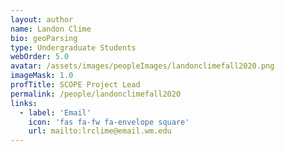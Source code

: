 ```yaml
---
layout: author
name: Landon Clime
bio: geoParsing
type: Undergraduate Students
webOrder: 5.0
avatar: /assets/images/peopleImages/landonclimefall2020.png
imageMask: 1.0
profTitle: SCOPE Project Lead
permalink: /people/landonclimefall2020
links:
  - label: 'Email'
    icon: 'fas fa-fw fa-envelope square'
    url: mailto:lrclime@email.wm.edu
---
```


